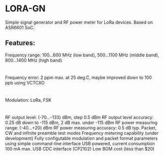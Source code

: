 # LORA-GN
Simple signal generator and RF power meter for LoRa devices.
Based on ASR6601 SoC.
## Features:
Frequency range: 100...600 MHz (low band), 500...1100 MHz (middle band), 800...1400 MHz (high band)
#
Frequency error: 2 ppm max. at 25 deg.C, maybe improved down to 100 ppb using VCTCXO
#
Modulation: LoRa, FSK
#
RF output level: (-70...-133) dBm, step 0.5 dBm
RF output level accuracy: 0.25 dB down to -115 dBm, 2 dB max. under -115 dBm
RF power measuring range: (-40...+20) dBm
RF power measuring accuracy: 0.5 dB typ.
Packet, CW and infinite preamble test modes
Frequency metering capability (under development)
Fully configutable modulation and packet format parameters using simple command-line interface
USB powered, current consumption 100 mA max.
USB CDC interface (CP2102)
Low BOM cost (less than $20)

